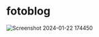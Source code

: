 # fotoblog

![Screenshot 2024-01-22 174450](https://github.com/paulopottermarchi/fotoblog/assets/13683108/3c762593-78d9-4319-bf90-41cb240bb239)
